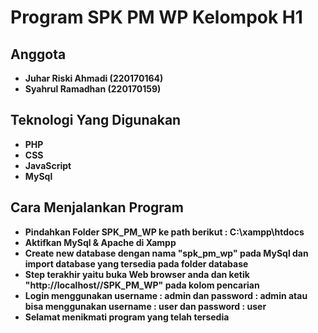 # Program SPK PM WP Kelompok H1

## Anggota

- **Juhar Riski Ahmadi (220170164)**
- **Syahrul Ramadhan (220170159)**

## Teknologi Yang Digunakan

- **PHP**
- **CSS**
- **JavaScript**
- **MySql**

## Cara Menjalankan Program

- **Pindahkan Folder SPK_PM_WP ke path berikut : C:\xampp\htdocs**
- **Aktifkan MySql & Apache di Xampp**
- **Create new database dengan nama "spk_pm_wp" pada MySql dan import database yang tersedia pada folder database**
- **Step terakhir yaitu buka Web browser anda dan ketik "http://localhost//SPK_PM_WP" pada kolom pencarian**
- **Login menggunakan username : admin dan password : admin atau bisa menggunakan username : user dan password : user**
- **Selamat menikmati program yang telah tersedia**
